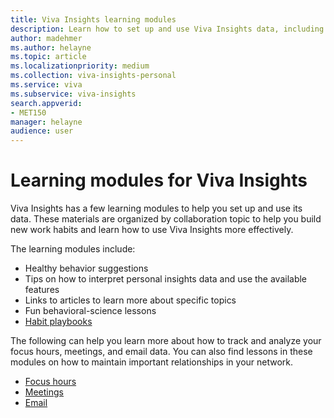 ```yaml
---
title: Viva Insights learning modules
description: Learn how to set up and use Viva Insights data, including focus hours, meetings, email, and after hours data
author: madehmer
ms.author: helayne
ms.topic: article
ms.localizationpriority: medium 
ms.collection: viva-insights-personal 
ms.service: viva 
ms.subservice: viva-insights 
search.appverid: 
- MET150 
manager: helayne
audience: user
---
```


# Learning modules for Viva Insights

Viva Insights has a few learning modules to help you set up and use its data. These materials are organized by collaboration topic to help you build new work habits and learn how to use Viva Insights more effectively.

The learning modules include:

* Healthy behavior suggestions
* Tips on how to interpret personal insights data and use the available features
* Links to articles to learn more about specific topics
* Fun behavioral-science lessons
* [Habit playbooks](Adopt-habit-playbooks.md)


The following can help you learn more about how to track and analyze your focus hours, meetings, and email data. You can also find lessons in these modules on how to maintain important relationships in your network.

* [Focus hours](https://download.microsoft.com/download/f/3/d/f3ddfd34-75d3-4c93-8fae-51c5475567d8/MyAnalytics-focus-hours-september-2018.pdf)
* [Meetings](https://download.microsoft.com/download/5/b/5/5b5ad4f7-1dc0-4872-ae54-0021d882f55e/MyAnalytics-meetings-september-2018.pdf)
* [Email](https://download.microsoft.com/download/2/4/a/24af4953-fa8c-479f-bf1f-50e761531e0a/MyAnalytics-email-september-2018.pdf)
